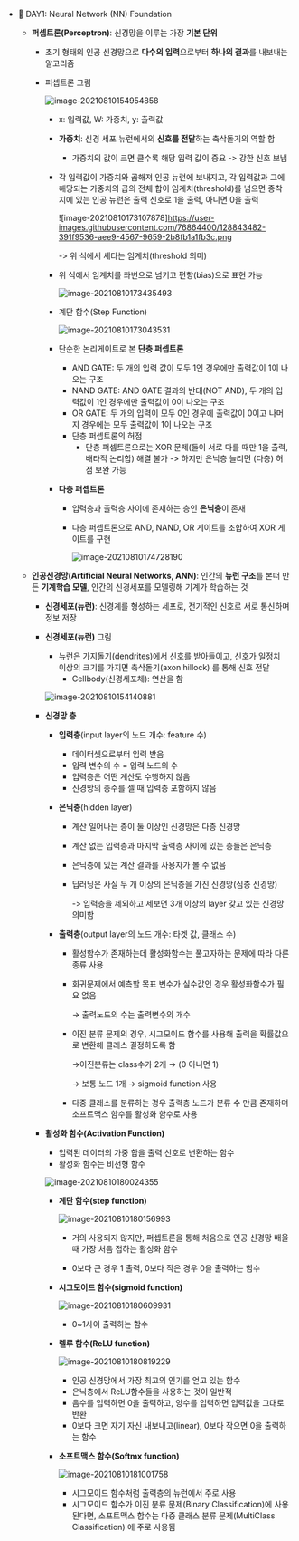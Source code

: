 

- 📄 DAY1: Neural Network (NN) Foundation

  - **퍼셉트론(Perceptron)**: 신경망을 이루는 가장 **기본 단위**

    - 초기 형태의 인공 신경망으로 **다수의 입력**으로부터 **하나의 결과**를 내보내는 알고리즘

    - 퍼셉트론 그림

      ![image-20210810154954858](https://user-images.githubusercontent.com/76864400/128843479-db2c8580-0463-4a8e-9dcd-b5ed615efde2.png)

      

      - x: 입력값, W: 가중치, y: 출력값

      - **가중치**: 신경 세포 뉴런에서의 **신호를 전달**하는 축삭돌기의 역할 함

        - 가중치의 값이 크면 클수록 해당 입력 값이 중요 ->  강한 신호 보냄

      - 각 입력값이 가중치와 곱해져 인공 뉴런에 보내지고, 각 입력값과 그에 해당되는 가중치의 곱의 전체 합이 임계치(threshold)를 넘으면 종착지에 있는 인공 뉴런은 출력 신호로 1을 출력, 아니면 0을 출력 

        ![image-20210810173107878]https://user-images.githubusercontent.com/76864400/128843482-391f9536-aee9-4567-9659-2b8fb1a1fb3c.png

        -> 위 식에서 세타는 임계치(threshold 의미)

      - 위 식에서 임계치를 좌변으로 넘기고 편향(bias)으로 표현 가능

        ![image-20210810173435493](https://user-images.githubusercontent.com/76864400/128843484-90df368b-180c-4ac4-a175-271cc737600d.png)

      - 계단 함수(Step Function)

        ![image-20210810173043531](https://user-images.githubusercontent.com/76864400/128843480-e71b2089-d449-4262-9a4e-191121ce794e.png)

      - 단순한 논리게이트로 본 **단층 퍼셉트론**

        - AND GATE: 두 개의 입력 값이 모두 1인 경우에만 출력값이 1이 나오는 구조
        - NAND GATE: AND GATE 결과의 반대(NOT AND), 두 개의 입력값이 1인 경우에만 출력값이 0이 나오는 구조
        - OR GATE: 두 개의 입력이 모두 0인 경우에 출력값이 0이고 나머지 경우에는 모두 출력값이 1이 나오는 구조
        - 단층 퍼셉트론의 허점
          - 단층 퍼셉트론으로는 XOR 문제(둘이 서로 다를 때만 1을 출력, 배타적 논리합) 해결 불가 -> 하지만 은닉층 늘리면 (다층) 허점 보완 가능

      - **다층 퍼셉트론**

        - 입력층과 출력층 사이에 존재하는 층인 **은닉층**이 존재

        - 다층 퍼셉트론으로 AND, NAND, OR 게이트를 조합하여 XOR 게이트를 구현

          ![image-20210810174728190](https://user-images.githubusercontent.com/76864400/128843456-4b296902-c019-4333-9b5f-8d4df084cfdd.png)

        

  - **인공신경망(Artificial Neural Networks, ANN)**: 인간의 **뉴런 구조**를 본떠 만든 **기계학습 모델**, 인간의 신경세포를 모델링해 기계가 학습하는 것

    - **신경세포(뉴런)**: 신경계를 형성하는 세포로, 전기적인 신호로 서로 통신하며 정보 저장

    - **신경세포(뉴런)** 그림 

      - 뉴런은 가지돌기(dendrites)에서 신호를 받아들이고, 신호가 일정치 이상의 크기를 가지면 축삭돌기(axon hillock) 를 통해 신호 전달
        - Cellbody(신경세포체): 연산을 함

      ![image-20210810154140881](https://user-images.githubusercontent.com/76864400/128843475-ea90a4ff-025d-4754-9d7e-4633e9f9958d.png)

    - **신경망 층**

      - **입력층**(input layer의 노드 개수: feature 수)

        - 데이터셋으로부터 입력 받음
        - 입력 변수의 수 = 입력 노드의 수
        - 입력층은 어떤 계산도 수행하지 않음
        - 신경망의 층수를 셀 때 입력층 포함하지 않음

      - **은닉층**(hidden layer)

        - 계산 일어나는 층이 둘 이상인 신경망은 다층 신경망

        - 계산 없는 입력층과 마지막 출력층 사이에 있는 층들은 은닉층

        - 은닉층에 있는 계산 결과를 사용자가 볼 수 없음

        - 딥러닝은 사실 두 개 이상의 은닉층을 가진 신경망(심층 신경망)

          -> 입력층을 제외하고 세보면 3개 이상의 layer 갖고 있는 신경망 의미함

      - **출력층**(output layer의 노드 개수: 타겟 값, 클래스 수)

        - 활성함수가 존재하는데 활성화함수는 풀고자하는 문제에 따라 다른 종류 사용

        - 회귀문제에서 예측할 목표 변수가 실수값인 경우 활성화함수가 필요 없음 

          → 출력노드의 수는 출력변수의 개수

        - 이진 분류 문제의 경우, 시그모이드 함수를 사용해 출력을 확률값으로 변환해 클래스 결정하도록 함

          →이진분류는 class수가 2개 → (0 아니면 1)

          → 보통 노드 1개 → sigmoid function 사용

        - 다중 클래스를 분류하는 경우 출력층 노드가 분류 수 만큼 존재하며 소프트맥스 함수를 활성화 함수로 사용

      

    - **활성화 함수(Activation Function)**

      - 입력된 데이터의 가중 합을 출력 신호로 변환하는 함수
      - 활성화 함수는 비선형 함수

      ![image-20210810180024355](https://user-images.githubusercontent.com/76864400/128843462-f836df76-15c0-4e57-87b7-7df23a424dd2.png)

      - **계단 함수(step function)**

        ![image-20210810180156993](https://user-images.githubusercontent.com/76864400/128843464-81e3b538-789b-4a28-b5a6-5c7d979e15f8.png)

        - 거의 사용되지 않지만, 퍼셉트론을 통해 처음으로 인공 신경망 배울 때 가장 처음 접하는 활성화 함수

        - 0보다 큰 경우 1 출력, 0보다 작은 경우 0을 출력하는 함수

      - **시그모이드 함수(sigmoid function)**

        ![image-20210810180609931](https://user-images.githubusercontent.com/76864400/128843467-16dff423-8380-485f-9e1d-0728a263aeed.png)

        - 0~1사이 출력하는 함수

      - **렐루 함수(ReLU function)**

        ![image-20210810180819229](https://user-images.githubusercontent.com/76864400/128843471-159bf8fa-6fe3-4402-8394-d53c61e0d5e3.png)

        - 인공 신경망에서 가장 최고의 인기를 얻고 있는 함수
        - 은닉층에서 ReLU함수들을 사용하는 것이 일반적
        - 음수를 입력하면 0을 출력하고, 양수를 입력하면 입력값을 그대로 반환
        - 0보다 크면 자기 자신 내보내고(linear), 0보다 작으면 0을 출력하는 함수

      - **소프트맥스 함수(Softmx function)**

        ![image-20210810181001758](https://user-images.githubusercontent.com/76864400/128843474-984c3178-d401-4a66-bd16-4a7f50a776b3.png)

        - 시그모이드 함수처럼 출력층의 뉴런에서 주로 사용
        - 시그모이드 함수가 이진 분류 문제(Binary Classification)에 사용된다면, 소프트맥스 함수는 다중 클래스 분류 문제(MultiClass Classification) 에 주로 사용됨

